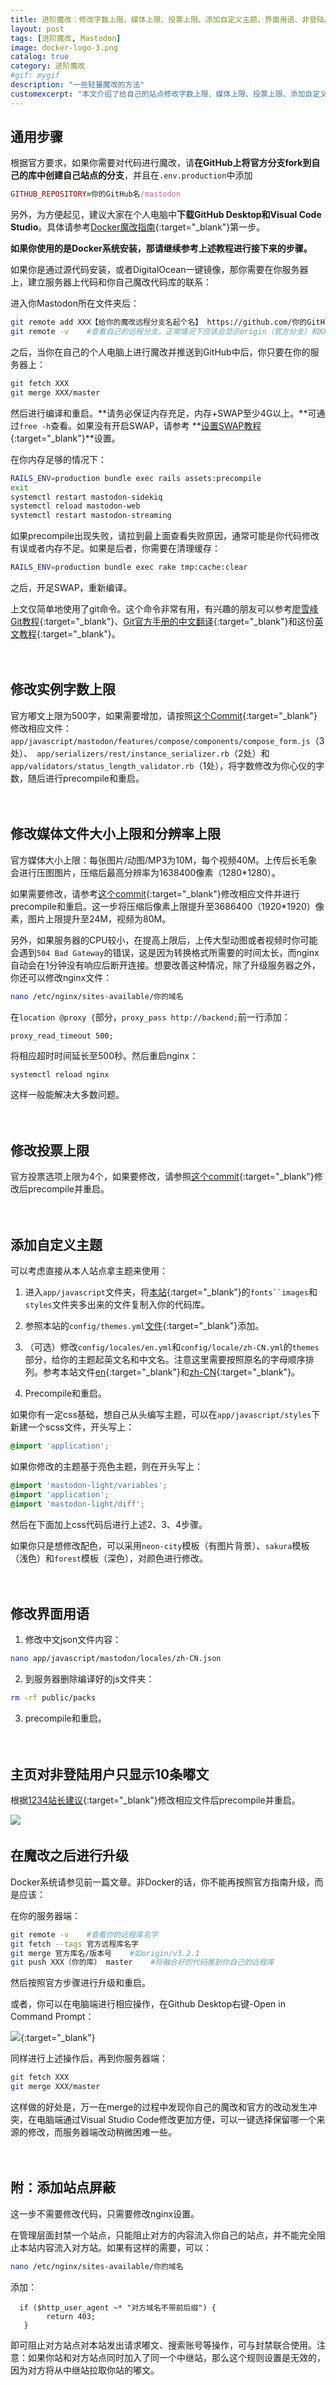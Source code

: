 ```yaml
---
title: 进阶魔改：修改字数上限、媒体上限、投票上限、添加自定义主题、界面用语、非登陆用户有限显示，附阻止本站嘟文流入某站点方法
layout: post
tags: [进阶魔改, Mastodon]
image: docker-logo-3.png
catalog: true 
category: 进阶魔改
#gif: mygif
description: "一些轻量魔改的方法"
customexcerpt: "本文介绍了给自己的站点修改字数上限、媒体上限、投票上限、添加自定义主题、界面用语、非登陆用户有限显示的方法，并且对魔改之后如何升级进行了一点说明。另附阻止本站嘟文流入某特定站方法。"
---
```


## 通用步骤

根据官方要求，如果你需要对代码进行魔改，请**在GitHub上将官方分支fork到自己的库中创建自己站点的分支**，并且在`.env.production`中添加

```ruby
GITHUB_REPOSITORY=你的GitHub名/mastodon
```

另外，为方便起见，建议大家在个人电脑中**下载GitHub Desktop和Visual Code Studio**。具体请参考[Docker魔改指南](https://pullopen.github.io/%E8%BF%9B%E9%98%B6%E9%AD%94%E6%94%B9/2020/11/01/Mastodon-on-Docker-2.html){:target="_blank"}第一步。

**如果你使用的是Docker系统安装，那请继续参考上述教程进行接下来的步骤。**

如果你是通过源代码安装，或者DigitalOcean一键镜像，那你需要在你服务器上，建立服务器上代码和你自己魔改代码库的联系：

进入你Mastodon所在文件夹后：

```bash
git remote add XXX【给你的魔改远程分支名起个名】 https://github.com/你的GitHub名/mastodon.git         #添加自己的库为远程库并命名为XXX。
git remote -v    #查看自己的远程分支。正常情况下应该会显示origin（官方分支）和XXX各两个。
```

之后，当你在自己的个人电脑上进行魔改并推送到GitHub中后，你只要在你的服务器上：

```bash
git fetch XXX
git merge XXX/master
```

然后进行编译和重启。**请务必保证内存充足，内存+SWAP至少4G以上。**可通过`free -h`查看。如果没有开启SWAP，请参考 **[设置SWAP教程](https://www.digitalocean.com/community/tutorials/how-to-add-swap-space-on-ubuntu-16-04){:target="_blank"}**设置。

在你内存足够的情况下：

```bash
RAILS_ENV=production bundle exec rails assets:precompile
exit
systemctl restart mastodon-sidekiq
systemctl reload mastodon-web
systemctl restart mastodon-streaming
```

如果precompile出现失败，请拉到最上面查看失败原因，通常可能是你代码修改有误或者内存不足。如果是后者，你需要在清理缓存：

```bash
RAILS_ENV=production bundle exec rake tmp:cache:clear
```

之后，开足SWAP，重新编译。

上文仅简单地使用了git命令。这个命令非常有用，有兴趣的朋友可以参考[廖雪峰Git教程](https://www.liaoxuefeng.com/wiki/896043488029600){:target="_blank"}、[Git官方手册的中文翻译](https://git-scm.com/book/zh/v2){:target="_blank"}和这份[英文教程](https://www.atlassian.com/git/tutorials/setting-up-a-repository){:target="_blank"}。

　　

## 修改实例字数上限

官方嘟文上限为500字，如果需要增加，请按照[这个Commit](https://github.com/pullopen/mastodon/commit/2bf275ba3b81e4c28d817511407680b0b7abc7fe){:target="_blank"}修改相应文件：` app/javascript/mastodon/features/compose/components/compose_form.js`（3处）、` app/serializers/rest/instance_serializer.rb`（2处）和` app/validators/status_length_validator.rb`（1处），将字数修改为你心仪的字数，随后进行precompile和重启。

　　

## 修改媒体文件大小上限和分辨率上限

官方媒体大小上限：每张图片/动图/MP3为10M，每个视频40M。上传后长毛象会进行压图图片，压缩后最高分辨率为1638400像素（1280*1280）。

如果需要修改，请参考[这个commit](https://github.com/pullopen/mastodon/commit/674f07ec6fb3e8433674cd5d5c73d3ef6937a881){:target="_blank"}修改相应文件并进行precompile和重启。这一步将压缩后像素上限提升至3686400（1920*1920）像素，图片上限提升至24M，视频为80M。

另外，如果服务器的CPU较小，在提高上限后，上传大型动图或者视频时你可能会遇到`504 Bad Gateway`的错误，这是因为转换格式所需要的时间太长，而nginx自动会在1分钟没有响应后断开连接。想要改善这种情况，除了升级服务器之外，你还可以修改nginx文件：

```bash
nano /etc/nginx/sites-available/你的域名
```

在`location @proxy {`部分，`proxy_pass http://backend;`前一行添加：

```nginx
proxy_read_timeout 500;
```

将相应超时时间延长至500秒。然后重启nginx：

```bash
systemctl reload nginx
```

这样一般能解决大多数问题。

　　

## 修改投票上限

官方投票选项上限为4个，如果要修改，请参照[这个commit](https://github.com/pullopen/mastodon/commit/537c4fe6eb9a484546dda4776d765114fbb7c50a){:target="_blank"}修改后precompile并重启。

　　

## 添加自定义主题

可以考虑直接从本人站点拿主题来使用：

1. 进入`app/javascript`文件夹，将[本站](https://github.com/pullopen/mastodon/tree/master/app/javascript){:target="_blank"}的`fonts``images`和`styles`文件夹多出来的文件复制入你的代码库。

2. 参照本站的`config/themes.yml`[文件](https://github.com/pullopen/mastodon/blob/master/config/themes.yml){:target="_blank"}添加。

3. （可选）修改`config/locales/en.yml`和`config/locale/zh-CN.yml`的`themes`部分，给你的主题起英文名和中文名。注意这里需要按照原名的字母顺序排列。参考本站文件[en](https://github.com/pullopen/mastodon/blob/master/config/locales/en.yml){:target="_blank"}和[zh-CN](https://github.com/pullopen/mastodon/blob/master/config/locales/zh-CN.yml){:target="_blank"}。

4. Precompile和重启。

如果你有一定css基础，想自己从头编写主题，可以在`app/javascript/styles`下新建一个scss文件，开头写上：

```scss
@import 'application';
```

如果你修改的主题基于亮色主题，则在开头写上：
```scss
@import 'mastodon-light/variables';
@import 'application';
@import 'mastodon-light/diff';
```

然后在下面加上css代码后进行上述2、3、4步骤。

如果你只是想修改配色，可以采用`neon-city`模板（有图片背景）、`sakura`模板（浅色）和`forest`模板（深色），对颜色进行修改。

　　

## 修改界面用语

1. 修改中文json文件内容：

```bash
nano app/javascript/mastodon/locales/zh-CN.json
```

2. 到服务器删除编译好的js文件夹：

```bash
rm -rf public/packs
```

3. precompile和重启。

　　

## 主页对非登陆用户只显示10条嘟文

根据[1234站长建议](https://1234.as/@a/104201233498936058){:target="_blank"}修改相应文件后precompile并重启。

![](https://s1.ax1x.com/2020/07/13/Utefds.png)
　　
　　

## 在魔改之后进行升级

Docker系统请参见前一篇文章。非Docker的话，你不能再按照官方指南升级，而是应该：

在你的服务器端：

```bash
git remote -v    #查看你的远程库名字
git fetch --tags 官方远程库名字
git merge 官方库名/版本号    #如origin/v3.2.1
git push XXX（你的库） master    #将融合好的代码推到你自己的远程库
```

然后按照官方步骤进行升级和重启。

或者，你可以在电脑端进行相应操作，在Github Desktop右键-Open in Command Prompt：

 [![](https://s1.ax1x.com/2020/11/01/B0oUoT.png)](https://s1.ax1x.com/2020/11/01/B0oUoT.png){:target="_blank"}

 同样进行上述操作后，再到你服务器端：

 ```bash
 git fetch XXX
 git merge XXX/master
 ```

 这样做的好处是，万一在merge的过程中发现你自己的魔改和官方的改动发生冲突，在电脑端通过Visual Studio Code修改更加方便，可以一键选择保留哪一个来源的修改，而服务器端改动稍微困难一些。

　　
## 附：添加站点屏蔽

这一步不需要修改代码，只需要修改nginx设置。

在管理层面封禁一个站点，只能阻止对方的内容流入你自己的站点，并不能完全阻止本站内容流入对方站。如果有这样的需要，可以：

```bash
nano /etc/nginx/sites-available/你的域名
```

添加：

```nginx
  if ($http_user_agent ~* "对方域名不带前后缀") {
        return 403;
   }
```

即可阻止对方站点对本站发出请求嘟文、搜索账号等操作，可与封禁联合使用。注意：如果你站和对方站点同时加入了同一个中继站，那么这个规则设置是无效的，因为对方将从中继站拉取你站的嘟文。


